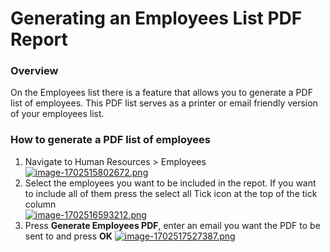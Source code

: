 # Generating an Employees List PDF Report

### Overview

On the Employees list there is a feature that allows you to generate a PDF list of employees. This PDF list serves as a printer or email friendly version of your employees list.

### How to generate a PDF list of employees

1. Navigate to Human Resources &gt; Employees  
    [![image-1702515802672.png](https://docs.rapidplatform.com/uploads/images/gallery/2023-12/scaled-1680-/zbxdqhZWjdCsrh3Q-image-1702515802672.png)](https://docs.rapidplatform.com/uploads/images/gallery/2023-12/zbxdqhZWjdCsrh3Q-image-1702515802672.png)
2. Select the employees you want to be included in the repot. If you want to include all of them press the select all Tick icon at the top of the tick column  
    [![image-1702516593212.png](https://docs.rapidplatform.com/uploads/images/gallery/2023-12/scaled-1680-/biPV8hALAqeZPRZW-image-1702516593212.png)](https://docs.rapidplatform.com/uploads/images/gallery/2023-12/biPV8hALAqeZPRZW-image-1702516593212.png)
3. Press **Generate Employees PDF**, enter an email you want the PDF to be sent to and press **OK** [![image-1702517527387.png](https://docs.rapidplatform.com/uploads/images/gallery/2023-12/scaled-1680-/v9ItG2HUEPtmN5t9-image-1702517527387.png)](https://docs.rapidplatform.com/uploads/images/gallery/2023-12/v9ItG2HUEPtmN5t9-image-1702517527387.png)